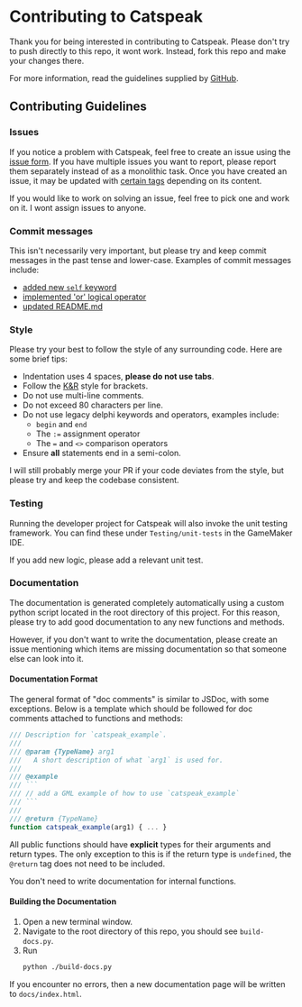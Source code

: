 # Contributing to Catspeak

Thank you for being interested in contributing to Catspeak. Please don't try to
push directly to this repo, it wont work. Instead, fork this repo and make your
changes there.

For more information, read the guidelines supplied by [GitHub](https://docs.github.com/en/get-started/quickstart/contributing-to-projects).

## Contributing Guidelines

### Issues

If you notice a problem with Catspeak, feel free to create an issue using the
[issue form](https://github.com/katsaii/catspeak-lang/issues/new). If you have
multiple issues you want to report, please report them separately instead of as
a monolithic task. Once you have created an issue, it may be updated with
[certain tags](https://github.com/katsaii/catspeak-lang/labels) depending on its
content.

If you would like to work on solving an issue, feel free to pick one and work
on it. I wont assign issues to anyone.

### Commit messages

This isn't necessarily  very important, but please try and keep commit messages
in the past tense and lower-case. Examples of commit messages include:
 - [added new `self` keyword](https://github.com/katsaii/catspeak-lang/commit/e839bac400aaf1874f4bf3e87487813a8354bff7)
 - [implemented 'or' logical operator](https://github.com/katsaii/catspeak-lang/commit/c432c6c21f53feaf7968c0e6453af548932e4844)
 - [updated README.md](https://github.com/katsaii/catspeak-lang/commit/18989abe7a8ebca0965ac1d6e77b596b0ca18340)

### Style

Please try your best to follow the style of any surrounding code. Here are some
brief tips:
 - Indentation uses 4 spaces, **please do not use tabs**.
 - Follow the [K&R](https://en.wikipedia.org/wiki/Indentation_style#K&R_style) style for brackets.
 - Do not use multi-line comments.
 - Do not exceed 80 characters per line.
 - Do not use legacy delphi keywords and operators, examples include:
   - `begin` and `end`
   - The `:=` assignment operator
   - The `=` and `<>` comparison operators
 - Ensure **all** statements end in a semi-colon.

I will still probably merge your PR if your code deviates from the style, but
please try and keep the codebase consistent.

### Testing

Running the developer project for Catspeak will also invoke the unit testing
framework. You can find these under `Testing/unit-tests` in the GameMaker IDE.

If you add new logic, please add a relevant unit test.

### Documentation

The documentation is generated completely automatically using a custom python
script located in the root directory of this project. For this reason, please
try to add good documentation to any new functions and methods.

However, if you don't want to write the documentation, please create an issue
mentioning which items are missing documentation so that someone else can look
into it.

#### Documentation Format

The general format of "doc comments" is similar to JSDoc, with some exceptions.
Below is a template which should be followed for doc comments attached to
functions and methods:
```js
/// Description for `catspeak_example`.
///
/// @param {TypeName} arg1
///   A short description of what `arg1` is used for.
///
/// @example
/// ```
/// // add a GML example of how to use `catspeak_example`
/// ```
///
/// @return {TypeName}
function catspeak_example(arg1) { ... }
```

All public functions should have **explicit** types for their arguments and
return types. The only exception to this is if the return type is `undefined`,
the `@return` tag does not need to be included.

You don't need to write documentation for internal functions.

#### Building the Documentation

1. Open a new terminal window.
2. Navigate to the root directory of this repo, you should see `build-docs.py`.
3. Run
   ```sh
   python ./build-docs.py
   ```

If you encounter no errors, then a new documentation page will be written to
`docs/index.html`.